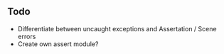 ## Todo

* Differentiate between uncaught exceptions and Assertation / Scene errors
* Create own assert module?
